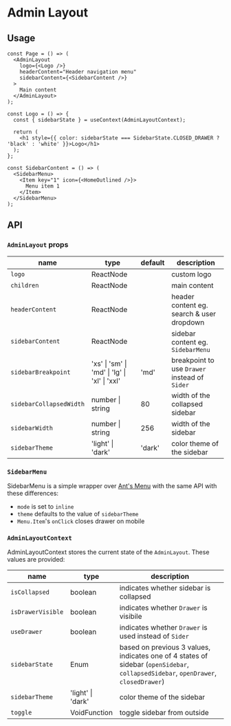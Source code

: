 # Admin Layout

## Usage

```tsx
const Page = () => (
  <AdminLayout
    logo={<Logo />}
    headerContent="Header navigation menu"
    sidebarContent={<SidebarContent />}
  >
    Main content
  </AdminLayout>
);

const Logo = () => {
  const { sidebarState } = useContext(AdminLayoutContext);

  return (
    <h1 style={{ color: sidebarState === SidebarState.CLOSED_DRAWER ? 'black' : 'white' }}>Logo</h1>
  );
};

const SidebarContent = () => (
  <SidebarMenu>
    <Item key="1" icon={<HomeOutlined />}>
      Menu item 1
    </Item>
  </SidebarMenu>
);
```

## API

### `AdminLayout` props

| name                    | type                                          | default | description                                   |
| ----------------------- | --------------------------------------------- | ------- | --------------------------------------------- |
| `logo`                  | ReactNode                                     |         | custom logo                                   |
| `children`              | ReactNode                                     |         | main content                                  |
| `headerContent`         | ReactNode                                     |         | header content eg. search & user dropdown     |
| `sidebarContent`        | ReactNode                                     |         | sidebar content eg. `SidebarMenu`             |
| `sidebarBreakpoint`     | 'xs' \| 'sm' \| 'md' \| 'lg' \| 'xl' \| 'xxl' | 'md'    | breakpoint to use `Drawer` instead of `Sider` |
| `sidebarCollapsedWidth` | number \| string                              | 80      | width of the collapsed sidebar                |
| `sidebarWidth`          | number \| string                              | 256     | width of the sidebar                          |
| `sidebarTheme`          | 'light' \| 'dark'                             | 'dark'  | color theme of the sidebar                    |

### `SidebarMenu`

SidebarMenu is a simple wrapper over [Ant's Menu](https://ant.design/components/menu/) with the same API with these differences:

- `mode` is set to `inline`
- `theme` defaults to the value of `sidebarTheme`
- `Menu.Item`'s `onClick` closes drawer on mobile

### `AdminLayoutContext`

AdminLayoutContext stores the current state of the `AdminLayout`. These values are provided:

| name              | type              | description                                                                                                                        |
| ----------------- | ----------------- | ---------------------------------------------------------------------------------------------------------------------------------- |
| `isCollapsed`     | boolean           | indicates whether sidebar is collapsed                                                                                             |
| `isDrawerVisible` | boolean           | indicates whether `Drawer` is visibile                                                                                             |
| `useDrawer`       | boolean           | indicates whether `Drawer` is used instead of `Sider`                                                                              |
| `sidebarState`    | Enum              | based on previous 3 values, indicates one of 4 states of sidebar (`openSidebar`, `collapsedSidebar`, `openDrawer`, `closedDrawer`) |
| `sidebarTheme`    | 'light' \| 'dark' | color theme of the sidebar                                                                                                         |
| `toggle`          | VoidFunction      | toggle sidebar from outside                                                                                                        |
